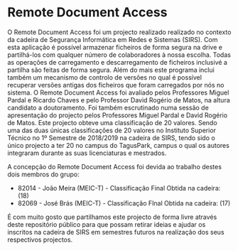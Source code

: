 # Remote Document Access

O Remote Document Access foi um projecto realizado realizado no contexto da cadeira de Segurança Informática em Redes e Sistemas (SIRS).
Com esta aplicação é possível armazenar ficheiros de forma segura na drive e partilhá-los com qualquer número de colaboradores à nossa escolha.
Todas as operações de carregamento e descarregamento de ficheiros inclusivé a partilha são feitas de forma segura. Além do mais este programa inclui também um mecanismo de controlo de versões no qual é possível recuperar versões antigas dos ficheiros que foram carregados por nós no sistema.
O Remote Document Access foi avaliado pelos Professores Miguel Pardal e Ricardo Chaves e pelo Professor David Rogério de Matos, na altura candidato a doutoramento. Foi também escrutinado numa sessão de apresentação do projecto pelos Professores Miguel Pardal e David Rogério de Matos.
Este projecto obteve uma classificação de 20 valores. Sendo uma das duas únicas classificações de 20 valores no Instituto Superior Técnico no 1º Semestre de 2018/2019 na cadeira de SIRS, tendo sido o único projecto a ter 20 no campus do TagusPark, campus o qual os autores integraram durante as suas licenciaturas e mestrados.

A concepção do Remote Document Access foi devida ao trabalho destes dois membros do grupo:

- 82014 - João Meira (MEIC-T) - Classificação Final Obtida na cadeira: (18)
- 82069 - José Brás  (MEIC-T) - Classificação FInal Obtida na cadeira: (17)

É com muito gosto que partilhamos este projecto de forma livre através deste repositório público para que possam retirar ideias e ajudar os inscritos na cadeira de SIRS em semestres futuros na realização dos seus respectivos projectos.
